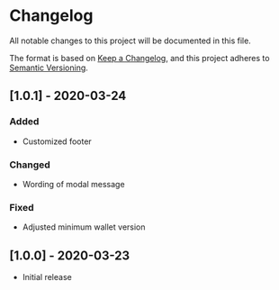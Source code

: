 # Changelog

All notable changes to this project will be documented in this file.

The format is based on [Keep a Changelog](https://keepachangelog.com/en/1.0.0/),
and this project adheres to [Semantic Versioning](https://semver.org/spec/v2.0.0.html).

## [1.0.1] - 2020-03-24

### Added

- Customized footer

### Changed

- Wording of modal message

### Fixed

- Adjusted minimum wallet version

## [1.0.0] - 2020-03-23

- Initial release
